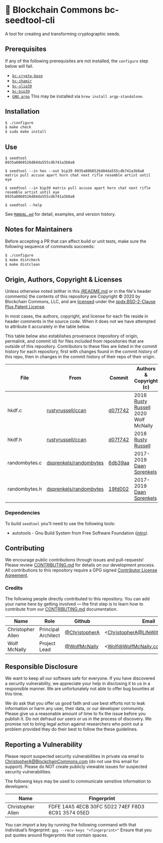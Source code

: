 # 🌱 Blockchain Commons bc-seedtool-cli

A tool for creating and transforming cryptographic seeds.

## Prerequisites

If any of the following prerequisites are not installed, the `configure` step below will fail.

* [`bc-crypto-base`](https://github.com/blockchaincommons/bc-crypto-base)
* [`bc-shamir`](https://github.com/blockchaincommons/bc-shamir)
* [`bc-slip39`](https://github.com/blockchaincommons/bc-slip39)
* [`bc-bip39`](https://github.com/blockchaincommons/bc-bip39)
* [`GNU argp`](https://www.gnu.org/software/libc/manual/html_node/Argp.html) This may be installed via `brew install argp-standalone`.

## Installation

```bash
$ ./configure
$ make check
$ sudo make install
```

## Use

```
$ seedtool
8935a8068526d84da555cdb741a3b8a8

$ seedtool --in hex --out bip39 8935a8068526d84da555cdb741a3b8a8
matrix pull accuse apart horn chat next rifle resemble artist until eye

$ seedtool --in bip39 matrix pull accuse apart horn chat next rifle resemble artist until eye
8935a8068526d84da555cdb741a3b8a8
```

```
$ seedtool --help
```

See [`MANUAL.md`](MANUAL.md) for detail, examples, and version history.

## Notes for Maintainers

Before accepting a PR that can affect build or unit tests, make sure the following sequence of commands succeeds:

```bash
$ ./configure
$ make distcheck
$ make distclean
```

## Origin, Authors, Copyright & Licenses

Unless otherwise noted (either in this [/README.md](./README.md) or in the file's header comments) the contents of this repository are Copyright © 2020 by Blockchain Commons, LLC, and are [licensed](./LICENSE) under the [spdx:BSD-2-Clause Plus Patent License](https://spdx.org/licenses/BSD-2-Clause-Patent.html).

In most cases, the authors, copyright, and license for each file reside in header comments in the source code. When it does not we have attempted to attribute it accurately in the table below.

This table below also establishes provenance (repository of origin, permalink, and commit id) for files included from repositories that are outside of this repository. Contributors to these files are listed in the commit history for each repository, first with changes found in the commit history of this repo, then in changes in the commit history of their repo of their origin.

| File      | From                                                         | Commit                                                       | Authors & Copyright (c)                                | License                                                     |
| --------- | ------------------------------------------------------------ | ------------------------------------------------------------ | ------------------------------------------------------ | ----------------------------------------------------------- |
| hkdf.c | [rustyrussell/ccan](https://github.com/rustyrussell/ccan/blob/master/ccan/crypto/hkdf_sha256/hkdf_sha256.c) | [d07f742](https://github.com/rustyrussell/ccan/commit/d07f742c5925b97ed558eb07aae285616f5df823) | 2016 [Rusty Russell](https://github.com/rustyrussell)<br/>2020 Wolf McNally | [MIT](https://github.com/rustyrussell/ccan/blob/master/ccan/crypto/hkdf_sha256/LICENSE)
| hkdf.h | [rustyrussell/ccan](https://github.com/rustyrussell/ccan/blob/master/ccan/crypto/hkdf_sha256/hkdf_sha256.h) | [d07f742](https://github.com/rustyrussell/ccan/commit/d07f742c5925b97ed558eb07aae285616f5df823) | 2016 [Rusty Russell](https://github.com/rustyrussell) | [MIT](https://github.com/rustyrussell/ccan/blob/master/ccan/crypto/hkdf_sha256/LICENSE)
| randombytes.c | [dsprenkels/randombytes](https://github.com/dsprenkels/randombytes/blob/master/randombytes.c) | [6db39aa](https://github.com/dsprenkels/randombytes/commit/6db39aaae6bb9ab97beca00d81bcfe935c56c88d) | 2017-2019 [Daan Sprenkels](https://github.com/dsprenkels/) | [MIT](https://github.com/dsprenkels/randombytes/commit/73ae9b4fce2e62babdd6a480b53ad449dd745ed9) |
| randombytes.h | [dsprenkels/randombytes](https://github.com/dsprenkels/randombytes/blob/master/randombytes.h) | [19fd002](https://github.com/dsprenkels/randombytes/commit/19fd002d9b7b001b333a671186a91231b60d821b) | 2017-2019 [Daan Sprenkels](https://github.com/dsprenkels/) | [MIT](https://github.com/dsprenkels/randombytes/commit/73ae9b4fce2e62babdd6a480b53ad449dd745ed9) |

### Dependencies

To build `seedtool` you'll need to use the following tools:

- autotools - Gnu Build System from Free Software Foundation ([intro](https://www.gnu.org/software/automake/manual/html_node/Autotools-Introduction.html)).

## Contributing

We encourage public contributions through issues and pull-requests! Please review [CONTRIBUTING.md](./CONTRIBUTING.md) for details on our development process. All contributions to this repository require a GPG signed [Contributor License Agreement](./CLA.md).

### Credits

The following people directly contributed to this repository. You can add your name here by getting involved — the first step is to learn how to contribute from our [CONTRIBUTING.md](./CONTRIBUTING.md) documentation.

| Name              | Role                | Github                                            | Email                                 | GPG Fingerprint                                    |
| ----------------- | ------------------- | ------------------------------------------------- | ------------------------------------- | -------------------------------------------------- |
| Christopher Allen | Principal Architect | [@ChristopherA](https://github.com/@ChristopherA) | \<ChristopherA@LifeWithAlacrity.com\> | FDFE 14A5 4ECB 30FC 5D22  74EF F8D3 6C91 3574 05ED |
| Wolf McNally      | Project Lead        | [@WolfMcNally](https://github.com/wolfmcnally)    | \<Wolf@WolfMcNally.com\>              | 9436 52EE 3844 1760 C3DC  3536 4B6C 2FCF 8947 80AE |

## Responsible Disclosure

We want to keep all our software safe for everyone. If you have discovered a security vulnerability, we appreciate your help in disclosing it to us in a responsible manner. We are unfortunately not able to offer bug bounties at this time.

We do ask that you offer us good faith and use best efforts not to leak information or harm any user, their data, or our developer community. Please give us a reasonable amount of time to fix the issue before you publish it. Do not defraud our users or us in the process of discovery. We promise not to bring legal action against researchers who point out a problem provided they do their best to follow the these guidelines.

## Reporting a Vulnerability

Please report suspected security vulnerabilities in private via email to ChristopherA@BlockchainCommons.com (do not use this email for support). Please do NOT create publicly viewable issues for suspected security vulnerabilities.

The following keys may be used to communicate sensitive information to developers:

| Name              | Fingerprint                                        |
| ----------------- | -------------------------------------------------- |
| Christopher Allen | FDFE 14A5 4ECB 30FC 5D22  74EF F8D3 6C91 3574 05ED |

You can import a key by running the following command with that individual’s fingerprint: `gpg --recv-keys "<fingerprint>"` Ensure that you put quotes around fingerprints that contain spaces.

